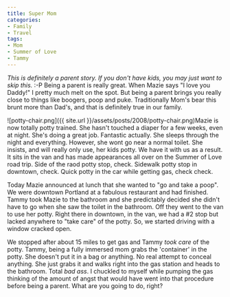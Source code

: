 ```yaml
---
title: Super Mom
categories:
- Family
- Travel
tags:
- Mom
- Summer of Love
- Tammy
---
```


_This is definitely a parent story. If you don't have kids, you may just want to skip this._ :-P
Being a parent is really great. When Mazie says "I love you Daddy!" I pretty much melt on the spot. But being a parent brings you really close to things like boogers, poop and puke. Traditionally Mom's bear this brunt more than Dad's, and that is definitely true in our family.

![potty-chair.png]({{ site.url }}/assets/posts/2008/potty-chair.png)Mazie is now totally potty trained. She hasn't touched a diaper for a few weeks, even at night. She's doing a great job. Fantastic actually. She sleeps through the night and everything. However, she wont go near a normal toilet. She insists, and will really only use, her kids potty. We have it with us as a result. It sits in the van and has made appearances all over on the Summer of Love road trip. Side of the raod potty stop, check. Sidewalk potty stop in downtown, check. Quick potty in the car while getting gas, check check.

Today Mazie announced at lunch that she wanted to "go and take a poop". We were downtown Portland at a fabulous restaurant and had finished. Tammy took Mazie to the bathroom and she predictably decided she didn't have to go when she saw the toilet in the bathroom. Off they went to the van to use her potty. Right there in downtown, in the van, we had a #2 stop but lacked anywhere to "take care" of the potty. So, we started driving with a window cracked open.

We stopped after about 15 miles to get gas and Tammy _took care_ of the potty. Tammy, being a fully immersed mom grabs the 'container' in the potty. She doesn't put it in a bag or anything. No real attempt to conceal anything. She just grabs it and walks right into the gas station and heads to the bathroom. Total _bad ass_. I chuckled to myself while pumping the gas thinking of the amount of angst that would have went into that procedure before being a parent. What are you going to do, right?
